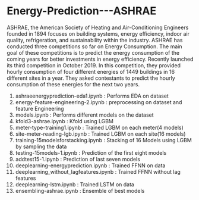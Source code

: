 # Energy-Prediction---ASHRAE
ASHRAE, the American Society of Heating and Air-Conditioning Engineers founded in 1894 focuses on building systems, energy efficiency, indoor air quality, refrigeration, and sustainability within the industry.
ASHRAE has conducted three competitions so far on Energy Consumption.
The main goal of these competitions is to predict the energy consumption of the coming years for better investments in energy efficiency.
Recently launched its third competition in October 2019. In this competition, they provided hourly consumption of four different energies of 1449 buildings in 16 different sites in a year.
They asked contestants to predict the hourly consumption of these energies for the next two years.

 
1. ashraeenergyprediction-eda1.ipynb : Performs EDA on dataset
2. energy-feature-engineering-2.ipynb : preprocessing on dataset and feature Engineering
3. models.ipynb : Performs different models on the dataset
4. kfold3-ashrae.ipynb : Kfold using LGBM 
5. meter-type-training1.ipynb : Trained LGBM on each meter(4 models)
6. site-meter-reading-lgb.ipynb : Trained LGBM on each site(16 models)
7. training-15modelsforstacking.ipynb : Stacking of 16 Models using LGBM by sampling the data
8. testing-15models-1.ipynb : Prediction of the first eight models
9. addtest15-1.ipynb : Prediction of last seven models
10. deeplearning-energyprediction.ipynb : Trained FFNN on data
11. deeplearning_without_lagfeatures.ipynb : Trained FFNN without lag features 
12. deeplearning-lstm.ipynb : Trained LSTM on data
13. ensembling-ashrae.ipynb : Ensemble of best models
